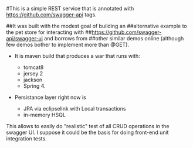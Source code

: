 #This is a simple REST service that is annotated with https://github.com/swagger-api tags.
  
##It was built with the modest goal of building an
##alternative example to the pet store for interacting with
##https://github.com/swagger-api/swagger-ui and borrows from 
##other similar demos online (although few demos bother to implement more than @GET).

* It is maven build that produces a war that runs with:
  * tomcat8
  * jersey 2
  * jackson
  * Spring 4.  

* Persistance layer right now is
   * JPA via eclipselink with Local transactions
   * in-memory HSQL
   
This allows to easily do "realistic" test of all CRUD operations in the swagger UI.  I suppose it could be the basis for doing front-end unit integration tests.
